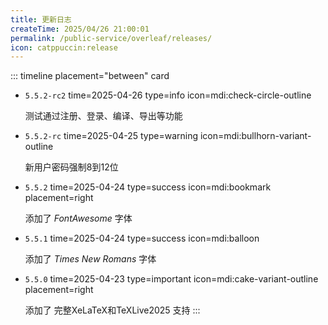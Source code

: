 ```yaml
---
title: 更新日志
createTime: 2025/04/26 21:00:01
permalink: /public-service/overleaf/releases/
icon: catppuccin:release
---
```



::: timeline placement="between" card

- `5.5.2-rc2`
  time=2025-04-26 type=info icon=mdi:check-circle-outline

  测试通过注册、登录、编译、导出等功能


- `5.5.2-rc`
  time=2025-04-25 type=warning icon=mdi:bullhorn-variant-outline

  新用户密码强制8到12位

- `5.5.2`
  time=2025-04-24 type=success icon=mdi:bookmark placement=right

  添加了 _FontAwesome_ 字体

- `5.5.1`
  time=2025-04-24 type=success icon=mdi:balloon

  添加了 _Times New Romans_ 字体

- `5.5.0`
  time=2025-04-23 type=important icon=mdi:cake-variant-outline placement=right

  添加了 完整XeLaTeX和TeXLive2025 支持
:::
